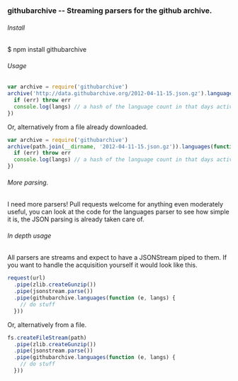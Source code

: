 ### githubarchive -- Streaming parsers for the github archive.

###### Install

$ npm install githubarchive

###### Usage

```javascript
var archive = require('githubarchive')
archive('http://data.githubarchive.org/2012-04-11-15.json.gz').languages(function (err, langs) {
  if (err) throw err
  console.log(langs) // a hash of the language count in that days activity
})
```

Or, alternatively from a file already downloaded.

```javascript
var archive = require('githubarchive')
archive(path.join(__dirname, '2012-04-11-15.json.gz')).languages(function (err, langs) {
  if (err) throw err
  console.log(langs) // a hash of the language count in that days activity
})
```

###### More parsing.

I need more parsers! Pull requests welcome for anything even moderately useful, you can look at the code for the languages parser to see how simple it is, the JSON parsing is already taken care of.

###### In depth usage

All parsers are streams and expect to have a JSONStream piped to them. If you want to handle the acquisition yourself it would look like this.

```javascript
request(url)
  .pipe(zlib.createGunzip())
  .pipe(jsonstream.parse())
  .pipe(githubarchive.languages(function (e, langs) {
    // do stuff
  }))
```

Or, alternatively from a file.

```javascript
fs.createFileStream(path)
  .pipe(zlib.createGunzip())
  .pipe(jsonstream.parse())
  .pipe(githubarchive.languages(function (e, langs) {
    // do stuff
  }))
```
